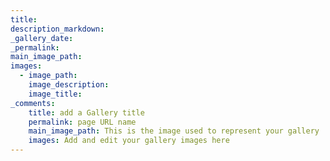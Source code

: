 ```yaml
---
title: 
description_markdown: 
_gallery_date: 
_permalink:
main_image_path:
images:
  - image_path:
    image_description:
    image_title:
_comments:
    title: add a Gallery title
    permalink: page URL name
    main_image_path: This is the image used to represent your gallery
    images: Add and edit your gallery images here
---
```

